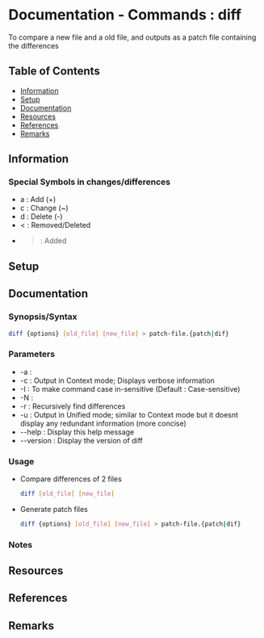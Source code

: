 # Documentation - Commands : diff

To compare a new file and a old file, and outputs as a patch file containing the differences

## Table of Contents
- [Information](#information)
- [Setup](#setup)
- [Documentation](#documentation)
- [Resources](#resources)
- [References](#references)
- [Remarks](#remarks)

## Information

### Special Symbols in changes/differences
+ a : Add (+)
+ c : Change (~)
+ d : Delete (-)
+ < : Removed/Deleted
+ > : Added

## Setup

## Documentation

### Synopsis/Syntax

```sh
diff {options} [old_file] [new_file] > patch-file.{patch|dif}
```

### Parameters

+ -a : 
+ -c : Output in Context mode; Displays verbose information
+ -I : To make command case in-sensitive (Default : Case-sensitive)
+ -N : 
+ -r : Recursively find differences
+ -u : Output in Unified mode; similar to Context mode but it doesnt display any redundant information (more concise)
+ --help : Display this help message
+ --version : Display the version of diff

### Usage

 - Compare differences of 2 files
    ```sh
    diff [old_file] [new_file]
    ```
 
 - Generate patch files
    ```sh
    diff {options} [old_file] [new_file] > patch-file.{patch|dif}
    ```

### Notes

## Resources

## References

## Remarks

